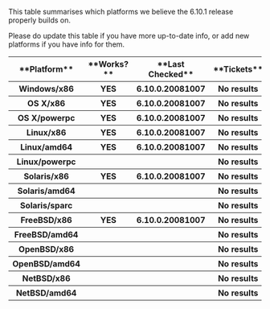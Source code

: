 
This table summarises which platforms we believe the 6.10.1 release properly builds on.


Please do update this table if you have more up-to-date info, or add new platforms if you have info for them.

<table><tr><th>**Platform**</th>
<th>**Works?**</th>
<th>**Last Checked**</th>
<th>**Tickets**</th></tr>
<tr><th>Windows/x86</th>
<th>YES</th>
<th>6.10.0.20081007</th>
<th>No results</th></tr>
<tr><th>OS X/x86</th>
<th>YES</th>
<th>6.10.0.20081007</th>
<th>No results</th></tr>
<tr><th>OS X/powerpc</th>
<th>YES</th>
<th>6.10.0.20081007</th>
<th>No results</th></tr>
<tr><th>Linux/x86</th>
<th>YES</th>
<th>6.10.0.20081007</th>
<th>No results</th></tr>
<tr><th>Linux/amd64</th>
<th>YES</th>
<th>6.10.0.20081007</th>
<th>No results</th></tr>
<tr><th>Linux/powerpc</th>
<th></th>
<th></th>
<th>No results</th></tr>
<tr><th>Solaris/x86</th>
<th>YES</th>
<th>6.10.0.20081007</th>
<th>No results</th></tr>
<tr><th>Solaris/amd64</th>
<th></th>
<th></th>
<th>No results</th></tr>
<tr><th>Solaris/sparc</th>
<th></th>
<th></th>
<th>No results</th></tr>
<tr><th>FreeBSD/x86</th>
<th>YES</th>
<th>6.10.0.20081007</th>
<th>No results</th></tr>
<tr><th>FreeBSD/amd64</th>
<th></th>
<th></th>
<th>No results</th></tr>
<tr><th>OpenBSD/x86</th>
<th></th>
<th></th>
<th>No results</th></tr>
<tr><th>OpenBSD/amd64</th>
<th></th>
<th></th>
<th>No results</th></tr>
<tr><th>NetBSD/x86</th>
<th></th>
<th></th>
<th>No results</th></tr>
<tr><th>NetBSD/amd64</th>
<th></th>
<th></th>
<th>No results</th></tr></table>
